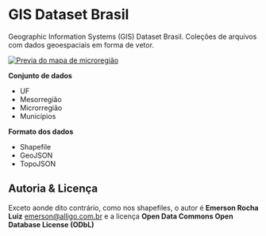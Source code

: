 GIS Dataset Brasil
==================

Geographic Information Systems (GIS) Dataset Brasil. Coleções de arquivos com 
dados geoespaciais em forma de vetor.

[![Previa do mapa de microregião](https://github.com/fititnt/gis-dataset-brasil/raw/master/microrregiao/topojson/preview.png "Previa do mapa de microregião")](https://github.com/fititnt/gis-dataset-brasil/blob/master/microrregiao/topojson/microrregiao.json)

**Conjunto de dados**
- UF
- Mesorregião
- Microrregião
- Municípios

**Formato dos dados**
- Shapefile
- GeoJSON
- TopoJSON

Autoria & Licença
-----------------
Exceto aonde dito contrário, como nos shapefiles, o autor é 
**Emerson Rocha Luiz** <emerson@alligo.com.br> e a licença 
**Open Data Commons Open Database License (ODbL)**
